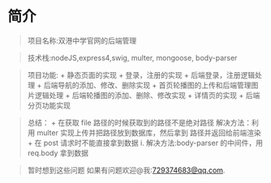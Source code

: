# 简介

> 项目名称:双港中学官网的后端管理

> 技术栈:nodeJS,express4,swig, multer, mongoose, body-parser

> 项目功能:
    + 静态页面的实现
    + 登录，注册的实现
    + 后端登录，注册逻辑处理
    + 后端导航的添加、修改、删除实现
    + 首页轮播图的上传和后端管理图片逻辑处理
    + 后端轮播图的添加、删除、修改实现
    + 详情页的实现
    + 后端分页功能实现

> 总结：
    + 在获取 file 路径的时候获取到的路径不是绝对路径
  解决方法：利用 multer 实现上传并把路径放到数据库，然后拿到
  路径并返回给前端渲染
    + 在 post 请求时不能直接拿到数据
  i. 解决方法:body-parser 的中间件，用 req.body 拿到数据

> 暂时想到这些问题 如果有问题欢迎@我:729374683@qq.com.




